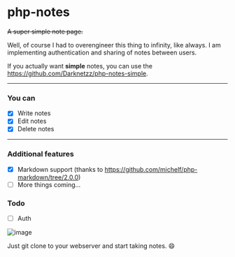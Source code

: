 # php-notes
 ~~A super simple note page.~~

Well, of course I had to overengineer this thing to infinity, like always.
I am implementing authentication and sharing of notes between users.

If you actually want **simple** notes, you can use the https://github.com/Darknetzz/php-notes-simple.

---

### You can
 - [X] Write notes
 - [X] Edit notes
 - [X] Delete notes 

---

### Additional features
 - [X] Markdown support (thanks to https://github.com/michelf/php-markdown/tree/2.0.0)
 - [ ] More things coming...

 ### Todo
 - [ ] Auth
 
![image](https://github.com/Darknetzz/php-notes/assets/42413477/162e649d-84e9-4054-b660-184ad7474d3d)

Just git clone to your webserver and start taking notes. 😄
